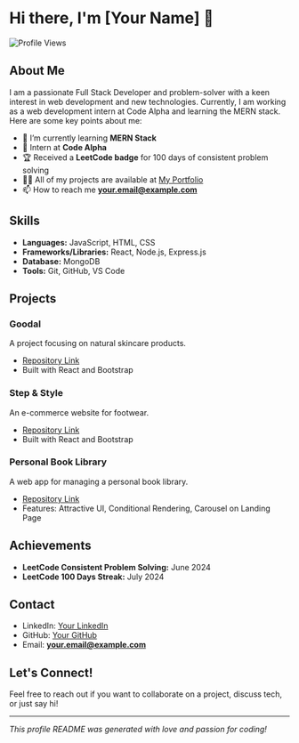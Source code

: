 # Hi there, I'm [Your Name] 👋

![Profile Views](https://komarev.com/ghpvc/?username=yourusername&style=flat-square)

## About Me

I am a passionate Full Stack Developer and problem-solver with a keen interest in web development and new technologies. Currently, I am working as a web development intern at Code Alpha and learning the MERN stack. Here are some key points about me:

- 🌱 I’m currently learning **MERN Stack**
- 💼 Intern at **Code Alpha**
- 🏆 Received a **LeetCode badge** for 100 days of consistent problem solving
- 👨‍💻 All of my projects are available at [My Portfolio](https://yourportfolio.com)
- 📫 How to reach me **your.email@example.com**

## Skills

- **Languages:** JavaScript, HTML, CSS
- **Frameworks/Libraries:** React, Node.js, Express.js
- **Database:** MongoDB
- **Tools:** Git, GitHub, VS Code

## Projects

### Goodal
A project focusing on natural skincare products.
- [Repository Link](https://github.com/yourusername/goodal)
- Built with React and Bootstrap

### Step & Style
An e-commerce website for footwear.
- [Repository Link](https://github.com/yourusername/step-and-style)
- Built with React and Bootstrap

### Personal Book Library
A web app for managing a personal book library.
- [Repository Link](https://github.com/yourusername/book-library)
- Features: Attractive UI, Conditional Rendering, Carousel on Landing Page

## Achievements

- **LeetCode Consistent Problem Solving:** June 2024
- **LeetCode 100 Days Streak:** July 2024

## Contact

- LinkedIn: [Your LinkedIn](https://linkedin.com/in/yourprofile)
- GitHub: [Your GitHub](https://github.com/yourusername)
- Email: **your.email@example.com**

## Let's Connect!

Feel free to reach out if you want to collaborate on a project, discuss tech, or just say hi!

---

*This profile README was generated with love and passion for coding!*
